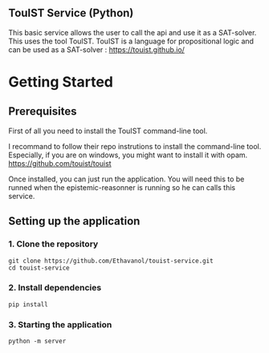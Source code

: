 ## TouIST Service (Python)
This basic service allows the user to call the api and use it as a SAT-solver. This uses the tool TouIST.
TouIST is a language for propositional logic and can be used as a SAT-solver : https://touist.github.io/

# Getting Started
## Prerequisites
First of all you need to install the TouIST command-line tool.

I recommand to follow their repo instrutions to install the command-line tool. Especially, if you are on windows, you might want to install it with opam.
https://github.com/touist/touist

Once installed, you can just run the application.
You will need this to be runned when the epistemic-reasonner is running so he can calls this service.

## Setting up the application
### 1. Clone the repository
```
git clone https://github.com/Ethavanol/touist-service.git
cd touist-service
```

### 2. Install dependencies
```
pip install
```

### 3. Starting the application
```
python -m server
```
